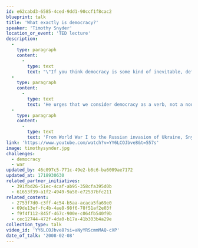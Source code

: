 ```yaml
---
id: e62cabd3-6585-4ced-9dd1-90ccf1f8cac2
blueprint: talk
title: 'What exactly is democracy?'
speaker: 'Timothy Snyder'
location_or_event: 'TED lecture'
description:
  -
    type: paragraph
    content:
      -
        type: text
        text: "\"If you think democracy is some kind of inevitable, default setting for the world, then you aren't going to have it for very long.\" Yale University historian Timothy Snyder, in the first ten minutes of this TED talk, describes\_what a dynamic thing democracy is and how hard it is to hold on to. "
  -
    type: paragraph
    content:
      -
        type: text
        text: 'He urges that we consider democracy as a verb, not a noun. He describes how it exists inside us. And he mentions the dangers of “procedures.”'
  -
    type: paragraph
    content:
      -
        type: text
        text: 'From World War I to the Russian invasion of Ukraine, Snyder also dives into the structures that uplift and tear down political systems, offering historical perspective on the current state of democracy throughout the world as well as discussing patterns of thought that lead to tyranny. Not least, he introduces a new approach to democracy that could help create and protect a future of freedom.'
link: 'https://www.youtube.com/watch?v=YY6LCOJbve8&t=557s'
image: timothysynder.jpg
challenges:
  - democracy
  - war
updated_by: 46c097c5-771c-49e2-b8c6-ba6009ae7172
updated_at: 1718930630
related_partner_initiatives:
  - 391fbd26-51ec-4caf-ab95-358cfa395d0b
  - 61653f39-a1f2-4949-9a50-e72537bfc211
related_content:
  - 2753f7d0-c3ff-4c54-b5aa-acaca5fa69e0
  - 69de13ef-fc4b-4ae8-98f6-78f51af2e03f
  - f9f4f112-845f-467c-900e-c064fb540f9b
  - cec12744-472f-4da0-b17a-41b303b4a29e
collection_type: talk
video_id: 'YY6LCOJbve8?si=aNyYRScmmMAQ-cXP'
date_of_talk: '2008-02-08'
---
```

